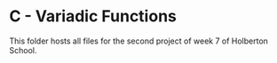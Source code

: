 # C - Variadic Functions

This folder hosts all files for the second project of week 7 of Holberton School.
